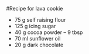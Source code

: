 #Recipe for lava cookie

- 75 g self raising flour
- 125 g icing sugar
- 40 g cocoa powder – 9 tbsp
- 70 ml sunflower oil
- 20 g dark chocolate
